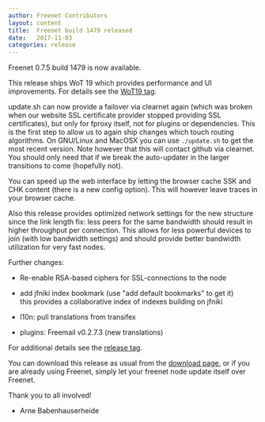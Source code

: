 ```yaml
---
author: Freenet Contributors
layout: content
title:  Freenet build 1479 released
date:   2017-11-03
categories: release
---
```

Freenet 0.7.5 build 1479 is now available.

This release ships WoT 19 which provides 
performance and UI improvements. For details
see the [WoT19 tag][].

update.sh can now provide a failover via clearnet again
(which was broken when our website SSL certificate
provider stopped providing SSL certificates),
but only for fproxy itself, not for plugins or 
dependencies. This is the first step to allow us 
to again ship changes which touch routing algorithms.
On GNU/Linux and MacOSX you can use `./update.sh`
to get the most recent version. Note however that
this will contact github via clearnet. You should
only need that if we break the auto-updater in the
larger transitions to come (hopefully not).

You can speed up the web interface by letting the browser 
cache SSK and CHK content (there is a new config option). 
This will however leave traces in your browser cache.

Also this release provides optimized network settings for the new structure
since the link length fix: less peers for the same bandwidth should
result in higher throughput per connection. This allows for less
powerful devices to join (with low bandwidth settings) and should
provide better bandwidth utilization for very fast nodes.

Further changes:

- Re-enable RSA-based ciphers for SSL-connections to the node

- add jfniki index bookmark (use "add default bookmarks" to get it)  
  this provides a collaborative index of indexes building on jfniki

- l10n: pull translations from transifex
- plugins: Freemail v0.2.7.3 (new translations)

For additional details see the [release tag][releasetag1479].

You can download this release as usual from the [download page][],
or if you are already using Freenet, simply let your freenet node
update itself over Freenet.

Thank you to all involved!

- Arne Babenhauserheide

[releasetag1479]: https://github.com/freenet/fred/releases/tag/build01479
[WoT19 tag]: https://github.com/freenet/plugin-WebOfTrust/releases/tag/build0019
[download page]: pages/download.html
